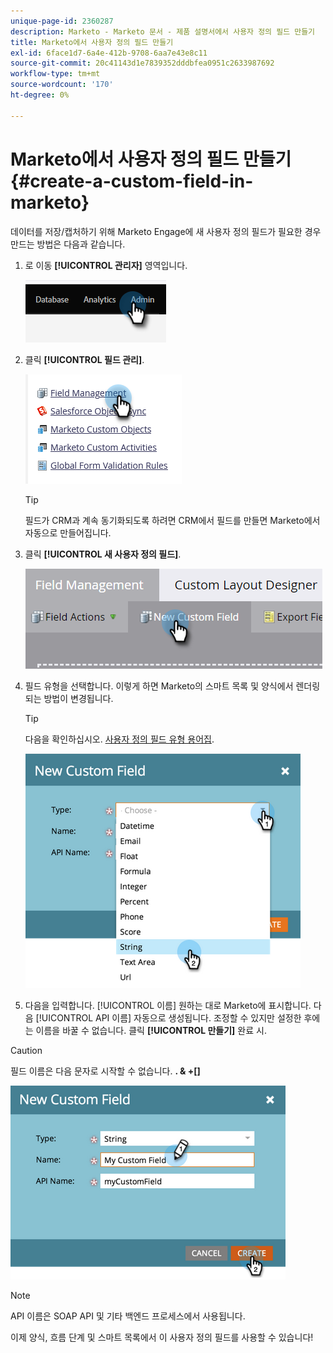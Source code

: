 ```yaml
---
unique-page-id: 2360287
description: Marketo - Marketo 문서 - 제품 설명서에서 사용자 정의 필드 만들기
title: Marketo에서 사용자 정의 필드 만들기
exl-id: 6face1d7-6a4e-412b-9708-6aa7e43e8c11
source-git-commit: 20c41143d1e7839352dddbfea0951c2633987692
workflow-type: tm+mt
source-wordcount: '170'
ht-degree: 0%

---
```


# Marketo에서 사용자 정의 필드 만들기 {#create-a-custom-field-in-marketo}

데이터를 저장/캡처하기 위해 Marketo Engage에 새 사용자 정의 필드가 필요한 경우 만드는 방법은 다음과 같습니다.

1. 로 이동 **[!UICONTROL 관리자]** 영역입니다.

   ![](assets/create-a-custom-field-in-marketo-1.png)

1. 클릭 **[!UICONTROL 필드 관리]**.

   ![](assets/create-a-custom-field-in-marketo-2.png)

   >[!TIP]
   >
   >필드가 CRM과 계속 동기화되도록 하려면 CRM에서 필드를 만들면 Marketo에서 자동으로 만들어집니다.

1. 클릭 **[!UICONTROL 새 사용자 정의 필드]**.

   ![](assets/create-a-custom-field-in-marketo-3.png)

1. 필드 유형을 선택합니다. 이렇게 하면 Marketo의 스마트 목록 및 양식에서 렌더링되는 방법이 변경됩니다.

   >[!TIP]
   >
   >다음을 확인하십시오. [사용자 정의 필드 유형 용어집](/help/marketo/product-docs/administration/field-management/custom-field-type-glossary.md).

   ![](assets/create-a-custom-field-in-marketo-4.png)

1. 다음을 입력합니다. [!UICONTROL 이름] 원하는 대로 Marketo에 표시합니다. 다음 [!UICONTROL API 이름] 자동으로 생성됩니다. 조정할 수 있지만 설정한 후에는 이름을 바꿀 수 없습니다. 클릭 **[!UICONTROL 만들기]** 완료 시.

>[!CAUTION]
>
>필드 이름은 다음 문자로 시작할 수 없습니다. **. &amp; +[]**

![](assets/create-a-custom-field-in-marketo-5.png)

>[!NOTE]
>
>API 이름은 SOAP API 및 기타 백엔드 프로세스에서 사용됩니다.

이제 양식, 흐름 단계 및 스마트 목록에서 이 사용자 정의 필드를 사용할 수 있습니다!
